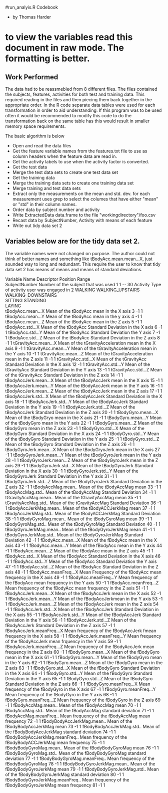 #run_analyis.R Codebook				
* by Thomas Harder

# to view the variables read this document in raw mode. The formatting is better. 

## Work Performed
The data had to be reassmebled from 8 different files. The files contained the subjects, features,
activities for both test and training data. This required reading in the files and then piecing them back 
together in the appropriate order. In the R code separate data tables were used for each transformation in 
order to aid understanding. If this program was to be used often it would be recommended to modify this 
code to do the transformation back on the same table has this would result in smaller memory space requirements. 

The basic algorithm is below
* Open and read the data files
* Get the feature variable names from the features.txt file to use as column headers when the 
feature data are read in. 
* Get the activity labels to use when the activity factor is converted. 
* Get the test data
* Merge the test data sets to create one test data set
* Get the training data
* Merge the training data sets to create one training data set
* Merge training and test data sets
* Extract only the measurements on the mean and std. dev. for each measurement uses grep to select the columes 
that have either "mean" or "std" in their column names. 
* Order data by subject number and activity
* Write ExtractedData data.frame to the file "workingdirectory"/foo.csv
* Recast data by SubjectNumber, Activity with means of each feature
* Write out tidy data set 2

## Variables below are for the tidy data set 2. 
The variable names were not changed on purpose. The author could not think of better names and something
like tBodyAcc.mean.mean...X, just sounded way to long and redundant. This require the user to know that tidy 
data set 2 has means of means and means of standard deviations. 
				
Variable Name	Descriptor								Position Range	
SubjectNumber		Number of the subject that was used				1	1 -- 30	
Activity		Type of activity user was engaged in				2	WALKING	
												WALKING_UPSTAIRS	
												WALKING_DOWNSTAIRS	
												SITTING	
												STANDING	
												LAYING	
tBodyAcc.mean...X	Mean of the tBodyAcc mean in the X axis				3	-1	1
tBodyAcc.mean...Y	Mean of the tBodyAcc mean in the y axis				4	-1	1
tBodyAcc.mean...Z	Mean of the tBodyAcc mean in the Z axis				5	-1	1
tBodyAcc.std...X	Mean of the tBodyAcc Standard Deviation in the X axis		6	-1	1
tBodyAcc.std...Y	Mean of the tBodyAcc Standard Deviation the Y axis		7	-1	1
tBodyAcc.std...Z	Mean of the tBodyAcc  Standard Deviation in the Z axis		8	-1	1
tGravityAcc.mean...X	Mean of the tGravityAcceleration mean in the X axis		9	-1	1
tGravityAcc.mean...Y	Mean of the tGravityAcceleration mean in the Y axis		10	-1	1
tGravityAcc.mean...Z	Mean of the tGravityAcceleration mean in the Z axis		11	-1	1
tGravityAcc.std...X	Mean of the tGravityAcc Standard Deviation in the X axis	12	-1	1
tGravityAcc.std...Y	Mean of the tGravityAcc  Standard Deviation in the Y axis	13	-1	1
tGravityAcc.std...Z	Mean of the  tGravityAcc Standard Deviation in the Z axis	14	-1	1
tBodyAccJerk.mean...X	Mean of the tBodyAccJerk mean in the X axis			15	-1	1
tBodyAccJerk.mean...Y	Mean of the tBodyAccJerk mean in the Y axis			16	-1	1
tBodyAccJerk.mean...Z	Mean of the tBodyAccJerk mean in the Z axis			17	-1	1
tBodyAccJerk.std...X	Mean of the tBodyAccJerk Standard Deviation in the X axis	18	-1	1
tBodyAccJerk.std...Y	Mean of the tBodyAccJerk Standard Deviation in the Y axis	19	-1	1
tBodyAccJerk.std...Z	Mean of the  tBodyAccJerk Standard Deviation in the Z axis	20	-1	1
tBodyGyro.mean...X	Mean of the tBodyGryo mean in the X axis			21	-1	1
tBodyGyro.mean...Y	Mean of the tBodyGyro mean in the Y axis			22	-1	1
tBodyGyro.mean...Z	Mean of the tBodyGyro mean in the Z axis			23	-1	1
tBodyGyro.std...X	Mean of the tBodyGyro Standard Deviation in the X axis		24	-1	1
tBodyGyro.std...Y	Mean of the tBodyGyro Standard Deviation in the Y axis		25	-1	1
tBodyGyro.std...Z	Mean of the  tBodyGyro Standard Deviation in the Z axis		26	-1	1
tBodyGyroJerk.mean...X	Mean of the tBodyGryoJerk mean in the X axis			27	-1	1
tBodyGyroJerk.mean...Y	Mean of the tBodyGyroJerk mean in the Y axis			28	-1	1
tBodyGyroJerk.mean...Z	Mean of the tBodyGyroJerk mean in the Z axis			29	-1	1
tBodyGyroJerk.std...X	Mean of the tBodyGyroJerk Standard Deviation in the X axis	30	-1	1
tBodyGyroJerk.std...Y	Mean of the tBodyGyroJerk Standard Deviation in the Y axis	31	-1	1
tBodyGyroJerk.std...Z	Mean of the  tBodyGyroJerk Standard Deviation in the Z axis	32	-1	1
tBodyAccMag.mean..	Mean of the tBodyAccMag mean					33	-1	1
tBodyAccMag.std..	Mean of the tBodyAccMag Standard Deviation			34	-1	1
tGravityAccMag.mean..	Mean of the tGravityAccMag mean					35	-1	1
tGravityAccMag.std..	Mean of the tGravityAccMag Standard Deviation			36	-1	1
tBodyAccJerkMag.mean..	Mean of the tBodyACCJerkMag mean				37	-1	1
tBodyAccJerkMag.std..	Mean of the tBodyACCJerkMag Standard Deviation			38	-1	1
tBodyGyroMag.mean..	Mean of the tBodyGyroMag mean					39	-1	1
tBodyGyroMag.std..	Mean of the tBodyGyroMag Standard Deviation			40	-1	1
tBodyGyroJerkMag.mean..	Mean of the tBodyGyroJerkMag mean				41	-1	1
tBodyGyroJerkMag.std..	Mean of the tBodyGyroJerkMag Standard Deviation			42	-1	1
fBodyAcc.mean...X	Mean of the fBodyAcc mean in the X axis				43	-1	1
fBodyAcc.mean...Y	Mean of the fBodyAcc mean in the Y axis				44	-1	1
fBodyAcc.mean...Z	Mean of the fBodyAcc mean in the Z axis				45	-1	1
fBodyAcc.std...X	Mean of the fBodyAcc Standard Deviation in the X axis		46	-1	1
fBodyAcc.std...Y	Mean of the fBodyAcc Standard Deviation the Y axis		47	-1	1
fBodyAcc.std...Z	Mean of the fBodyAcc  Standard Deviation in the Z axis		48	-1	1
fBodyAcc.meanFreq...X	Mean Frequency of the fBodyAcc mean frequency in the X axis	49	-1	1
fBodyAcc.meanFreq...Y	Mean frequency of the fBodyAcc mean frequency in the Y axis	50	-1	1
fBodyAcc.meanFreq...Z	Mean frequency of the fBodyAcc mean frequency in the Z axis	51	-1	1
fBodyAccJerk.mean...X	Mean of the fBodyAccJerk mean in the X axis			52	-1	1
fBodyAccJerk.mean...Y	Mean of the fBodyAccJerkmean  in the Y axis			53	-1	1
fBodyAccJerk.mean...Z	Mean of the fBodyAccJerk mean in the Z axis			54	-1	1
fBodyAccJerk.std...X	Mean of the fBodyAccJerk Standard Deviation in the X axis	55	-1	1
fBodyAccJerk.std...Y	Mean of the fBodyAccJerk Standard Deviation in the Y axis	56	-1	1
fBodyAccJerk.std...Z	Mean of the  fBodyAccJerk Standard Deviation in the Z axis	57	-1	1
fBodyAccJerk.meanFreq...X	Mean frequency of the fBodyAccJerk fmean frequency in the X axis	58	-1	1
fBodyAccJerk.meanFreq...Y	Mean frequency of the fBodyAccJerk mean frquency in the Y axis	59	-1	1
fBodyAccJerk.meanFreq...Z	Mean frequency of the fBodyAccJerk mean frequency in the Z axis	60	-1	1
fBodyGyro.mean...X	Mean of the fBodyGyro mean in the X axis			61	-1	1
fBodyGyro.mean...Y	Mean of the fBodyGyro mean  in the Y axis			62	-1	1
fBodyGyro.mean...Z	Mean of the fBodyGyro mean in the Z axis			63	-1	1
fBodyGyro.std...X	Mean of the fBodyGyro Standard Deviation in the X axis		64	-1	1
fBodyGyro.std...Y	Mean of the fBodyGyro Standard Deviation in the Y axis		65	-1	1
fBodyGyro.std...Z	Mean of the  fBodyGyro Standard Deviation in the Z axis		66	-1	1
fBodyGyro.meanFreq...X	Mean frequency of the fBodyGyro  in the X axis			67	-1	1
fBodyGyro.meanFreq...Y	Mean frequency of the fBodyGyro in the Y axis			68	-1	1
fBodyGyro.meanFreq...Z	Mean frequency of the fBodyGyro in the Z axis			69	-1	1
fBodyAccMag.mean..	Mean of the fBodyAccMag mean					70	-1	1
fBodyAccMag.std..	Mean of the fBodyAccMag standard deviation			71	-1	1
fBodyAccMag.meanFreq..	Mean frequency of the fBodyAccMag mean frequency		72	-1	1
fBodyBodyAccJerkMag.mean..	Mean of the fBodyBodyAccJerkMag mean			73	-1	1
fBodyBodyAccJerkMag.std..	Mean of the fBodyBodyAccJerkMag  standard deviation	74	-1	1
fBodyBodyAccJerkMag.meanFreq..	Mean frequency of the fBodyBodyACCJerkMag mean frequency	75	-1	1
fBodyBodyGyroMag.mean..	Mean of the fBodyBodyGyroMag mean				76	-1	1
fBodyBodyGyroMag.std..	Mean of the fBodyBodyGyroMag standard deviation			77	-1	1
fBodyBodyGyroMag.meanFreq..	Mean frequency of the fBodyBodyGyroMag			78	-1	1
fBodyBodyGyroJerkMag.mean..	Mean of the fBodyBodyGyroJerkMag mean			79	-1	1
fBodyBodyGyroJerkMag.std..	Mean of the fBodyBodyGyroJerkMag standard deviation	80	-1	1
fBodyBodyGyroJerkMag.meanFreq..	Mean frequency of the fBodyBodyGyroJerkMag mean frequency	81	-1	1
